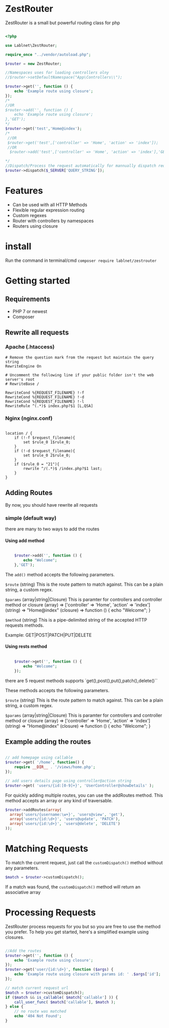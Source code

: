 # ZestRouter

ZestRouter is a small but powerful routing class for php

```php

<?php 

use Lablnet\ZestRouter;

require_once "../vendor/autoload.php";

$router = new ZestRouter;

//Namespaces uses for loading controllers olny
//$router->setDefaultNamespace("App\Controllers\\");

$router->get('', function () {
    echo 'Example route using closure';
});
/*
//OR
$router->add('', function () {
    echo 'Example route using closure';
},'GET');
*/
$router->get('test','Home@index');
/*
 //OR
 $router->get('test',['controller' => 'Home', 'action' => 'index']);
 //OR
  $router->add('test',['controller' => 'Home', 'action' => 'index'],'GET');

*/
//Dispatch/Process the request automatically for mannually dispatch request take a look at Process Request section
$router->dispatch($_SERVER['QUERY_STRING']);

```

# Features

- Can be used with all HTTP Methods
- Flexible regular expression routing
- Custom regexes
- Router with controllers by namespaces
- Routers using closure

# install

Run the command in terminal/cmd
``` composer require lablnet/zestrouter ```

# Getting started

## Requirements

- PHP 7 or newest
- Composer

## Rewrite all requests

### Apache (.htaccess)

```
# Remove the question mark from the request but maintain the query string
RewriteEngine On

# Uncomment the following line if your public folder isn't the web server's root
# RewriteBase /

RewriteCond %{REQUEST_FILENAME} !-f
RewriteCond %{REQUEST_FILENAME} !-d
RewriteCond %{REQUEST_FILENAME} !-l
RewriteRule ^(.*)$ index.php?$1 [L,QSA]

```

### Nginx (nginx.conf)

```

location / { 
    if (!-f $request_filename){
        set $rule_0 1$rule_0;
    }   
    if (!-d $request_filename){
        set $rule_0 2$rule_0;
    }
    if ($rule_0 = "21"){
        rewrite ^/(.*)$ /index.php?$1 last;
    }   
}

```

## Adding Routes

By now, you should have rewrite all requests

### simple (default way)
there are many to two ways to add the routes

#### Using add method
```php

    $router->add('', function () {
        echo "Welcome";
    },'GET'); 

```
The `add()` method accepts the following parameters.

`$route` (string)
This is the route pattern to match against. This can be a plain string, a custom regex.

`$params` (array|string|Closure)
This is paramter for controllers and controller method or closure
(array) => ['controller' => 'Home', 'action' => 'index'] 
(string) => "Home@index" 
(closure) => function () { echo "Welcome"; }

`$method` (string)
This is a pipe-delimited string of the accepted HTTP requests methods.

Example: GET|POST|PATCH|PUT|DELETE

#### Using rests method
```php

    $router->get('', function () {
        echo "Welcome";
    }); 

```
there are 5 request methods supports
`get(),post(),put(),patch(),delete()``

These methods accepts the following parameters.

`$route` (string)
This is the route pattern to match against. This can be a plain string, a custom regex.

`$params` (array|string|Closure)
This is paramter for controllers and controller method or closure
(array) => ['controller' => 'Home', 'action' => 'index'] 
(string) => "Home@index" 
(closure) => function () { echo "Welcome"; }

## Example adding the routes

```php

// add homepage using callable
$router->get( '/home', function() {
    require __DIR__ . '/views/home.php';
});

// add users details page using controller@action string
$router->get( 'users/{id:[0-9]+}', 'UserController@showDetails' );

```
For quickly adding multiple routes, you can use the addRoutes method. This method accepts an array or any kind of traversable.

```php
$router->addRoutes(array(
  array('users/{username:\w+}', 'users@view', 'get'),
  array('users/{id:\d+}', 'users@update', 'PATCH'),
  array('users/{id:\d+}', 'users@delete', 'DELETE')
));
```


# Matching Requests

To match the current request, just call the `customDispatch()` method without any parameters.

``` php
$match = $router->customDispatch();
```

If a match was found, the `customDispatch()` method will return an associative array

# Processing Requests

ZestRouter process requests for you but so you are free to use the method you prefer. To help you get started, here's a simplified example using closures.

```php 

//Add the routes
$router->get('', function () {
    echo 'Example route using closure';
});
$router->get('user/{id:\d+}', function ($args) {
    echo 'Example route using closure with params id: ' .$args['id'];
});

// match current request url
$match = $router->customDispatch();
if ($match && is_callable( $match['callable'] )) {
	call_user_func( $match['callable'], $match ); 
} else {
	// no route was matched
	echo '404 Not Found';
}

```

